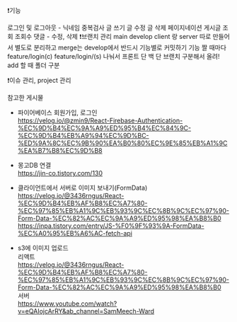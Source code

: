 ❗기능

로그인 및 로그아웃 - 닉네임 중복검사
글 쓰기
글 수정
글 삭제
페이지네이션
게시글 조회
조회수
댓글 - 수정, 삭제
❗브랜치 관리 main develop client 랑 server 따로 만들어서 별도로 분리하고 merge는 develop에서 반드시 기능별로 커밋하기 기능 짤 때마다 feature/login(c) feature/login/(s) 나눠서 프론트 단 백 단 브랜치 구분해서 올려! add 할 때 폴더 구분

❗이슈 관리, project 관리

참고한 게시물

- 파이어베이스 회원가입, 로그인 <br />
  https://velog.io/@zmin9/React-Firebase-Authentication-%EC%9D%B4%EC%9A%A9%ED%95%B4%EC%84%9C-%EC%9D%B4%EB%A9%94%EC%9D%BC-%ED%9A%8C%EC%9B%90%EA%B0%80%EC%9E%85%EB%A1%9C%EA%B7%B8%EC%9D%B8

- 몽고DB 연결 <br />
  https://jin-co.tistory.com/130

- 클라이언트에서 서버로 이미지 보내기(FormData) <br />
  https://velog.io/@3436rngus/React-%EC%9D%B4%EB%AF%B8%EC%A7%80-%EC%97%85%EB%A1%9C%EB%93%9C%EC%8B%9C%EC%97%90-Form-Data-%EC%82%AC%EC%9A%A9%ED%95%98%EA%B8%B0
  <br />
  https://inpa.tistory.com/entry/JS-%F0%9F%93%9A-FormData-%EC%A0%95%EB%A6%AC-fetch-api

- s3에 이미지 업로드 <br />
  리액트 <br />
  https://velog.io/@3436rngus/React-%EC%9D%B4%EB%AF%B8%EC%A7%80-%EC%97%85%EB%A1%9C%EB%93%9C%EC%8B%9C%EC%97%90-Form-Data-%EC%82%AC%EC%9A%A9%ED%95%98%EA%B8%B0
  <br />
  서버 <br />
  https://www.youtube.com/watch?v=eQAIojcArRY&ab_channel=SamMeech-Ward
